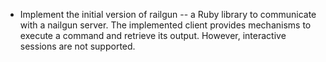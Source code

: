 * Implement the initial version of railgun -- a Ruby library to communicate with
  a nailgun server. The implemented client provides mechanisms to execute a
  command and retrieve its output. However, interactive sessions are not
  supported.
